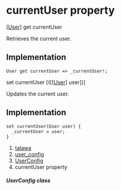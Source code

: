 
<div>

# currentUser property

</div>



[[User](../../models_user_user_info/User-class.html)] get
currentUser



Retrieves the current user.



## Implementation

``` language-dart
User get currentUser => _currentUser!;
```





set currentUser
[([[[User](../../models_user_user_info/User-class.html)]
user])]



Updates the current user.



## Implementation

``` language-dart
set currentUser(User user) {
  _currentUser = user;
}
```








1.  [talawa](../../index.html)
2.  [user_config](../../services_user_config/)
3.  [UserConfig](../../services_user_config/UserConfig-class.html)
4.  currentUser property

##### UserConfig class







